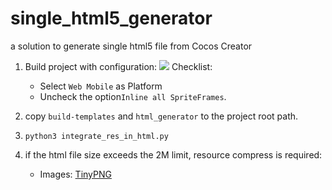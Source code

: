 # single_html5_generator
a solution to generate single html5 file from Cocos Creator

1. Build project with configuration:
![](http://www.mrsep18.com/wp-content/uploads/2019/07/EE86D84A-BAD5-45B0-ADC8-4B15EC860271.png)
Checklist: 
	- Select `Web Mobile` as Platform
	- Uncheck the option`Inline all SpriteFrames`.

2. copy `build-templates` and `html_generator` to the project root path.
	
3. `python3 integrate_res_in_html.py`
4. if the html file size exceeds the 2M limit, resource compress is required:
	- Images: [TinyPNG](https://tinypng.com/ "TinyPNG")
